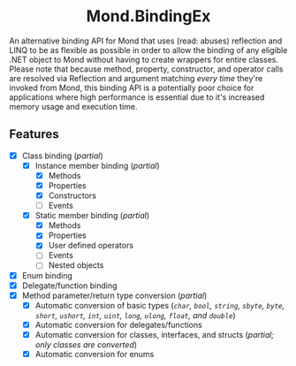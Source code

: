 <h1 align="center">Mond.BindingEx</h1>

An alternative binding API for Mond that uses (read: abuses) reflection and LINQ to be as flexible as possible in order to allow the binding of any eligible .NET object to Mond without having to create wrappers for entire classes. Please note that because method, property, constructor, and operator calls are resolved via Reflection and argument matching *every time* they're invoked from Mond, this binding API is a potentially poor choice for applications where high performance is essential due to it's increased memory usage and execution time.

## Features

- [x] Class binding (*partial*)
  - [x] Instance member binding (*partial*)
    - [x] Methods
    - [x] Properties
    - [x] Constructors
    - [ ] Events
  - [x] Static member binding (*partial*)
    - [x] Methods
    - [x] Properties
    - [x] User defined operators
    - [ ] Events
    - [ ] Nested objects
- [x] Enum binding
- [x] Delegate/function binding
- [x] Method parameter/return type conversion (*partial*)
  - [x] Automatic conversion of basic types (*`char`, `bool`, `string`, `sbyte`, `byte`, `short`, `ushort`, `int`, `uint`, `long`, `ulong`, `float`, and `double`*)
  - [x] Automatic conversion for delegates/functions
  - [x] Automatic conversion for classes, interfaces, and structs (*partial; only classes are converted*)
  - [x] Automatic conversion for enums
